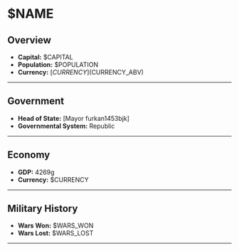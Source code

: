 # $NAME

## Overview

- **Capital:** $CAPITAL
- **Population:** $POPULATION
- **Currency:** [$CURRENCY] ($CURRENCY_ABV)

---

## Government

- **Head of State:** [Mayor furkan1453bjk]
- **Governmental System:** Republic

---

## Economy

- **GDP:** 4269g
- **Currency:** $CURRENCY

---

## Military History

- **Wars Won:** $WARS_WON
- **Wars Lost:** $WARS_LOST

---

